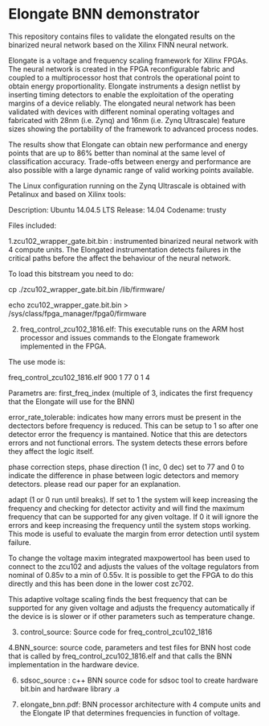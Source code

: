 # Elongate BNN demonstrator

This repository contains files to validate the elongated results on the binarized neural network based on the Xilinx FINN neural network. 

Elongate is a voltage and frequency scaling framework for Xilinx FPGAs. The neural network is created in the FPGA reconfigurable fabric and coupled to a multiprocessor host that controls the operational point to obtain energy proportionality. Elongate instruments a design netlist by inserting timing detectors to enable the exploitation of the operating margins of a device reliably.  The elongated neural network has been validated with devices with different nominal operating voltages and fabricated with 28nm (i.e. Zynq) and 16nm (i.e. Zynq Ultrascale) feature sizes showing the portability of the framework to advanced process nodes. 

The results show that Elongate can obtain new performance and energy points that are up to 86% better than nominal at the same level of classification accuracy. Trade-offs between energy and performance are also possible with a large dynamic range of valid working points available. 

The Linux configuration running on the Zynq Ultrascale is obtained with Petalinux and based on Xilinx tools:

Description:    Ubuntu 14.04.5 LTS
Release:        14.04
Codename:       trusty

Files included:

1.zcu102_wrapper_gate.bit.bin : instrumented binarized neural network with 4 compute units. The Elongated instrumentation detects failures in the critical paths before the affect the behaviour of the neural network.

To load this bitstream you need to do:

cp ./zcu102_wrapper_gate.bit.bin /lib/firmware/

echo zcu102_wrapper_gate.bit.bin > /sys/class/fpga_manager/fpga0/firmware

2. freq_control_zcu102_1816.elf: This executable runs on the ARM host processor and issues commands to the Elongate framework implemented in the FPGA. 

The use mode is:

freq_control_zcu102_1816.elf 900 1 77 0 1 4  

Parametrs are:
first_freq_index (multiple of 3, indicates the first frequency that the Elongate will use for the BNN)

error_rate_tolerable: indicates how many errors must be present in the dectectors before frequency is reduced. This can be setup to 1 so after one detector error the frequency is mantained. Notice that this are detectors errors and not functional errors. The system detects these errors before they affect the logic itself.

phase correction steps, phase direction (1 inc, 0 dec) set to 77 and 0 to indicate the difference in phase between logic detectors and memory detectors. please read our paper for an explanation.
 
adapt (1 or 0 run until breaks). If set to 1 the system will keep increasing the frequency and checking for detector activity and will find the maximum frequency that can be supported for any given voltage. If 0 it will ignore the errors and keep increasing the frequency until the system stops working. This mode is useful to evaluate the margin from error detection until system failure.

To change the voltage maxim integrated maxpowertool has been used to connect to the zcu102 and adjusts the values of the voltage regulators from nominal of 0.85v to a min of 0.55v. It is possible to get the FPGA to do this directly and this has been done in the lower cost zc702.  

This adaptive voltage scaling finds the best frequency that can be supported for any given voltage and adjusts the frequency automatically if the device is is slower or if other parameters such as temperature change.  

3. control_source: Source code for freq_control_zcu102_1816

4.BNN_source: source code, parameters and test files for BNN host code that is called by freq_control_zcu102_1816.elf and that calls the BNN implementation in the hardware device.

6. sdsoc_source : c++ BNN source code for sdsoc tool to create hardware bit.bin and hardware library .a

5. elongate_bnn.pdf: BNN processor architecture with 4 compute units and the Elongate IP that determines frequencies in function of voltage.   


 


